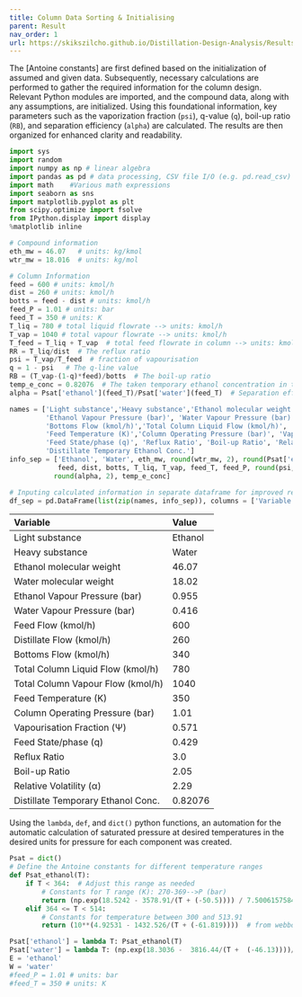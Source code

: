 ```yaml
---
title: Column Data Sorting & Initialising
parent: Result
nav_order: 1
url: https://skikszilcho.github.io/Distillation-Design-Analysis/Results/#Column-Data-Sorting
---
```


The [Antoine constants] are first defined based on the initialization of assumed and given data. Subsequently, necessary calculations are performed to gather the required information for the column design. Relevant Python modules are imported, and the compound data, along with any assumptions, are initialized. Using this foundational information, key parameters such as the vaporization fraction (`psi`), q-value (`q`), boil-up ratio (`RB`), and separation efficiency (`alpha`) are calculated. The results are then organized for enhanced clarity and readability.

```python
import sys
import random
import numpy as np # linear algebra
import pandas as pd # data processing, CSV file I/O (e.g. pd.read_csv)
import math    #Various math expressions
import seaborn as sns
import matplotlib.pyplot as plt
from scipy.optimize import fsolve
from IPython.display import display
%matplotlib inline

# Compound information
eth_mw = 46.07   # units: kg/kmol
wtr_mw = 18.016  # units: kg/mol

# Column Information
feed = 600 # units: kmol/h
dist = 260 # units: kmol/h
botts = feed - dist # units: kmol/h
feed_P = 1.01 # units: bar
feed_T = 350 # units: K
T_liq = 780 # total liquid flowrate --> units: kmol/h
T_vap = 1040 # total vapour flowrate --> units: kmol/h
T_feed = T_liq + T_vap  # total feed flowrate in column --> units: kmol/h
RR = T_liq/dist  # The reflux ratio
psi = T_vap/T_feed  # fraction of vapourisation
q = 1 - psi   # The q-line value
RB = (T_vap-(1-q)*feed)/botts  # The boil-up ratio
temp_e_conc = 0.82076  # The taken temporary ethanol concentration in the distillate
alpha = Psat['ethanol'](feed_T)/Psat['water'](feed_T)  # Separation efficiency or relative volatility

names = ['Light substance','Heavy substance','Ethanol molecular weight','Water molecular weight',
         'Ethanol Vapour Pressure (bar)', 'Water Vapour Pressure (bar)', 'Feed Flow (kmol/h)', 'Distillate Flow (kmol/h)',
         'Bottoms Flow (kmol/h)','Total Column Liquid Flow (kmol/h)', 'Total Column Vapour Flow (kmol/h)',
         'Feed Temperature (K)','Column Operating Pressure (bar)', 'Vapourisation Fraction (\u03A8)',
         'Feed State/phase (q)', 'Reflux Ratio', 'Boil-up Ratio', 'Relative Volatility (\u03B1)',
         'Distillate Temporary Ethanol Conc.']
info_sep = ['Ethanol', 'Water', eth_mw, round(wtr_mw, 2), round(Psat['ethanol'](feed_T), 3), round(Psat['water'](feed_T), 3),
            feed, dist, botts, T_liq, T_vap, feed_T, feed_P, round(psi, 3), round(q, 3), RR, round(RB, 2),
           round(alpha, 2), temp_e_conc]

# Inputing calculated information in separate dataframe for improved readability
df_sep = pd.DataFrame(list(zip(names, info_sep)), columns = ['Variable', 'Value'])
```

  | Variable                           | Value   |
  |:-----------------------------------|:--------|
  | Light substance                    | Ethanol |
  | Heavy substance                    | Water   |
  | Ethanol molecular weight           | 46.07   |
  | Water molecular weight             | 18.02   |
  | Ethanol Vapour Pressure (bar)      | 0.955   |
  | Water Vapour Pressure (bar)        | 0.416   |
  | Feed Flow (kmol/h)                 | 600     |
  | Distillate Flow (kmol/h)           | 260     |
  | Bottoms Flow (kmol/h)              | 340     |
  | Total Column Liquid Flow (kmol/h)  | 780     |
  | Total Column Vapour Flow (kmol/h)  | 1040    |
  | Feed Temperature (K)               | 350     |
  | Column Operating Pressure (bar)    | 1.01    |
  | Vapourisation Fraction (Ψ)         | 0.571   |
  | Feed State/phase (q)               | 0.429   |
  | Reflux Ratio                       | 3.0     |
  | Boil-up Ratio                      | 2.05    |
  | Relative Volatility (α)            | 2.29    |
  | Distillate Temporary Ethanol Conc. | 0.82076 |

Using the `lambda`, `def`, and `dict()` python functions, an automation for the automatic calculation of saturated pressure at desired temperatures in the desired units for pressure for each component was created.

```python
Psat = dict()
# Define the Antoine constants for different temperature ranges
def Psat_ethanol(T):
    if T < 364:  # Adjust this range as needed
        # Constants for T range (K): 270-369-->P (bar)
        return (np.exp(18.5242 - 3578.91/(T + (-50.5)))) / 7.5006157584566 / 100
    elif 364 <= T < 514:
        # Constants for temperature between 300 and 513.91
        return (10**(4.92531 - 1432.526/(T + (-61.819))))  # from webbook website

Psat['ethanol'] = lambda T: Psat_ethanol(T)
Psat['water'] = lambda T: (np.exp(18.3036 -  3816.44/(T +  (-46.13))))/7.5006157584566/100    # T range (K): 284-441 --> P (bar)
E = 'ethanol'
W = 'water'
#feed_P = 1.01 # units: bar
#feed_T = 350 # units: K
```
